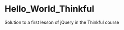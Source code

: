 Hello_World_Thinkful
====================

Solution to a first lesson of jQuery in the Thinkful course
